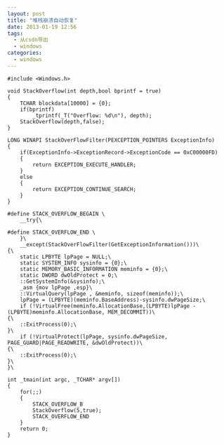 ```yaml
---
layout: post
title: "堆栈崩溃自动恢复"
date: 2013-01-19 12:56
tags: 
  - 从csdn导出
  - windows
categories: 
  - windows
---
```



    #include <Windows.h>
    
    void StackOverflow(int depth,bool bprintf = true)
    {
        TCHAR blockdata[10000] = {0};
        if(bprintf)
            _tprintf(_T("Overflow: %d\n"), depth);
        StackOverflow(depth,false);
    }
    
    LONG WINAPI StackOverFlowFilter(PEXCEPTION_POINTERS ExceptionInfo)
    {
        if(ExceptionInfo->ExceptionRecord->ExceptionCode == 0xC00000FD)
        {
            return EXCEPTION_EXECUTE_HANDLER;
        }
        else
        {
            return EXCEPTION_CONTINUE_SEARCH;
        }
    }
    
    #define STACK_OVERFLOW_BEGAIN \
        __try{\
    
    #define STACK_OVERFLOW_END \
        }\
        __except(StackOverFlowFilter(GetExceptionInformation()))\
    {\
        static LPBYTE lpPage = NULL;\
        static SYSTEM_INFO sysinfo = {0};\
        static MEMORY_BASIC_INFORMATION meminfo = {0};\
        static DWORD dwOldProtect = 0;\
        ::GetSystemInfo(&sysinfo);\
        _asm {mov lpPage ,esp}\
        ::VirtualQuery(lpPage , &meminfo, sizeof(meminfo));\
        lpPage = (LPBYTE)(meminfo.BaseAddress)-sysinfo.dwPageSize;\
        if (!VirtualFree(meminfo.AllocationBase,(LPBYTE)lpPage - (LPBYTE)meminfo.AllocationBase, MEM_DECOMMIT))\
    {\
        ::ExitProcess(0);\
    }\
        if (!VirtualProtect(lpPage, sysinfo.dwPageSize, PAGE_GUARD|PAGE_READWRITE, &dwOldProtect))\
    {\
        ::ExitProcess(0);\
    }\
    }\
    
    int _tmain(int argc, _TCHAR* argv[])
    {
        for(;;)
        {
            STACK_OVERFLOW_B
            StackOverflow(5,true);
            STACK_OVERFLOW_END 
        }    
        return 0;
    }

  
  

